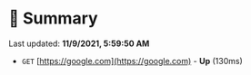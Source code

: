 # 📖 Summary
Last updated: **11/9/2021, 5:59:50 AM**

- `GET` [https://google.com](https://google.com) - **Up** (130ms)
